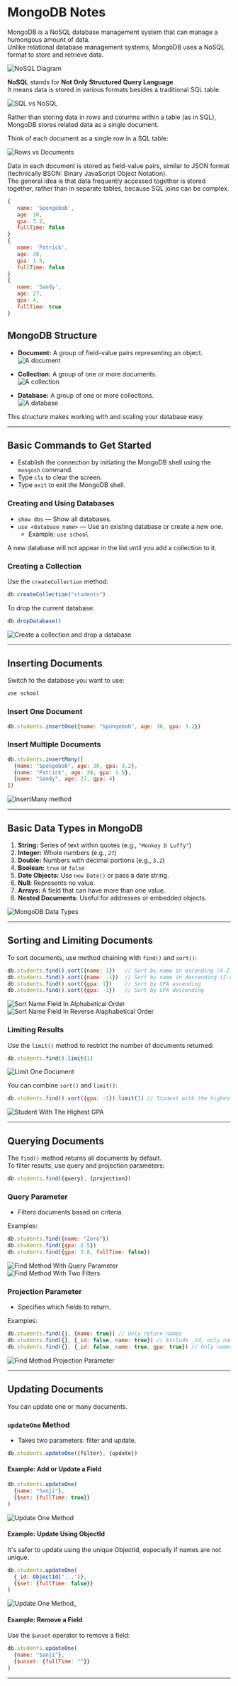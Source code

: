 # MongoDB Notes

MongoDB is a NoSQL database management system that can manage a humongous amount of data.  
Unlike relational database management systems, MongoDB uses a NoSQL format to store and retrieve data.

![NoSQL Diagram](docs/NoSQL_Diagram.png)

**NoSQL** stands for **Not Only Structured Query Language**.  
It means data is stored in various formats besides a traditional SQL table.

![SQL vs NoSQL](docs/SQL_vs_NoSQL.png)

Rather than storing data in rows and columns within a table (as in SQL), MongoDB stores related data as a single document.

Think of each document as a single row in a SQL table:

![Rows vs Documents](docs/Rows_vs_Documents.png)

Data in each document is stored as field-value pairs, similar to JSON format (technically BSON: Binary JavaScript Object Notation).  
The general idea is that data frequently accessed together is stored together, rather than in separate tables, because SQL joins can be complex.

```js
{
   name: 'Spongebob',
   age: 30,
   gpa: 3.2,
   fullTime: false
}
{
   name: 'Patrick',
   age: 38,
   gpa: 1.5,
   fullTime: false
}
{
   name: 'Sandy',
   age: 27,
   gpa: 4,
   fullTime: true
}
```

## MongoDB Structure

- **Document:** A group of field-value pairs representing an object.  
  ![A document](docs/Document.png)

- **Collection:** A group of one or more documents.  
  ![A collection](docs/Collection.png)

- **Database:** A group of one or more collections.  
  ![A database](docs/Database.png)

This structure makes working with and scaling your database easy.

---

## Basic Commands to Get Started

- Establish the connection by initiating the MongoDB shell using the `mongosh` command.
- Type `cls` to clear the screen.
- Type `exit` to exit the MongoDB shell.

### Creating and Using Databases

- `show dbs` — Show all databases.
- `use <database_name>` — Use an existing database or create a new one.
  - Example: `use school`

A new database will not appear in the list until you add a collection to it.

### Creating a Collection

Use the `createCollection` method:

```js
db.createCollection("students")
```

To drop the current database:

```js
db.dropDatabase()
```
![Create a collection and drop a database](docs/Create_collection_and_drop_database.png)

---

## Inserting Documents

Switch to the database you want to use:

```js
use school
```

### Insert One Document

```js
db.students.insertOne({name: "Spongebob", age: 30, gpa: 3.2})
```

### Insert Multiple Documents

```js
db.students.insertMany([
  {name: "Spongebob", age: 30, gpa: 3.2},
  {name: "Patrick", age: 38, gpa: 1.5},
  {name: "Sandy", age: 27, gpa: 4}
])
```
![InsertMany method](docs/InsertMany.png)

---

## Basic Data Types in MongoDB

1. **String:** Series of text within quotes (e.g., `"Monkey D Luffy"`)
2. **Integer:** Whole numbers (e.g., `27`)
3. **Double:** Numbers with decimal portions (e.g., `3.2`)
4. **Boolean:** `true` or `false`
5. **Date Objects:** Use `new Date()` or pass a date string.
6. **Null:** Represents no value.
7. **Arrays:** A field that can have more than one value.
8. **Nested Documents:** Useful for addresses or embedded objects.

![MongoDB Data Types](docs/MongoDb_data_types.png)

---

## Sorting and Limiting Documents

To sort documents, use method chaining with `find()` and `sort()`:

```js
db.students.find().sort({name: 1})   // Sort by name in ascending (A-Z) order
db.students.find().sort({name: -1})  // Sort by name in descending (Z-A) order
db.students.find().sort({gpa: 1})    // Sort by GPA ascending
db.students.find().sort({gpa: -1})   // Sort by GPA descending
```
![Sort Name Field In Alphabetical Order](docs/Sort_Alphabetical_Order.png)  
![Sort Name Field In Reverse Alaphabetical Order](docs/Sort_R_Alphabetical_Order.png)

### Limiting Results

Use the `limit()` method to restrict the number of documents returned:

```js
db.students.find().limit(1)
```
![Limit One Document](docs/limit_1.png)

You can combine `sort()` and `limit()`:

```js
db.students.find().sort({gpa: -1}).limit(1) // Student with the highest GPA
```
![Student With The Highest GPA](docs/sort_and_limit.png)

---

## Querying Documents

The `find()` method returns all documents by default.  
To filter results, use query and projection parameters:

```js
db.students.find({query}, {projection})
```

### Query Parameter

- Filters documents based on criteria.

Examples:

```js
db.students.find({name: "Zoro"})
db.students.find({gpa: 2.5})
db.students.find({gpa: 3.8, fullTime: false})
```
![Find Method With Query Parameter](docs/find_method_query.png)  
![Find Method With Two Filters](docs/find_method_2_filters.png)

### Projection Parameter

- Specifies which fields to return.

Examples:

```js
db.students.find({}, {name: true}) // Only return names
db.students.find({}, {_id: false, name: true}) // Exclude _id, only names
db.students.find({}, {_id: false, name: true, gpa: true}) // Only names and GPA
```
![Find Method Projection Parameter](docs/projection_parameter.png)

---

## Updating Documents

You can update one or many documents.

### `updateOne` Method

- Takes two parameters: filter and update.

```js
db.students.updateOne({filter}, {update})
```

#### Example: Add or Update a Field

```js
db.students.updateOne(
  {name: "Sanji"},
  {$set: {fullTime: true}}
)
```
![Update One Method](docs/update_one_method.png)

#### Example: Update Using ObjectId

It's safer to update using the unique ObjectId, especially if names are not unique.

```js
db.students.updateOne(
  {_id: ObjectId("...")},
  {$set: {fullTime: false}}
)
```
![Update One Method_](docs/objectId_filter.png)

#### Example: Remove a Field

Use the `$unset` operator to remove a field:

```js
db.students.updateOne(
  {name: "Sanji"},
  {$unset: {fullTime: ""}}
)
```

---